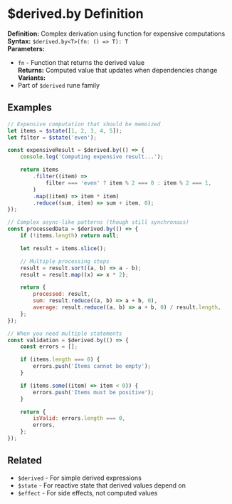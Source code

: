 # $derived.by Definition

**Definition:** Complex derivation using function for expensive
computations  
**Syntax:** `$derived.by<T>(fn: () => T): T`  
**Parameters:**

- `fn` - Function that returns the derived value  
  **Returns:** Computed value that updates when dependencies change  
  **Variants:**
- Part of `$derived` rune family

## Examples

```js
// Expensive computation that should be memoized
let items = $state([1, 2, 3, 4, 5]);
let filter = $state('even');

const expensiveResult = $derived.by(() => {
	console.log('Computing expensive result...');

	return items
		.filter((item) =>
			filter === 'even' ? item % 2 === 0 : item % 2 === 1,
		)
		.map((item) => item * item)
		.reduce((sum, item) => sum + item, 0);
});

// Complex async-like patterns (though still synchronous)
const processedData = $derived.by(() => {
	if (!items.length) return null;

	let result = items.slice();

	// Multiple processing steps
	result = result.sort((a, b) => a - b);
	result = result.map((x) => x * 2);

	return {
		processed: result,
		sum: result.reduce((a, b) => a + b, 0),
		average: result.reduce((a, b) => a + b, 0) / result.length,
	};
});

// When you need multiple statements
const validation = $derived.by(() => {
	const errors = [];

	if (items.length === 0) {
		errors.push('Items cannot be empty');
	}

	if (items.some((item) => item < 0)) {
		errors.push('Items must be positive');
	}

	return {
		isValid: errors.length === 0,
		errors,
	};
});
```

## Related

- `$derived` - For simple derived expressions
- `$state` - For reactive state that derived values depend on
- `$effect` - For side effects, not computed values
